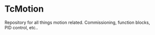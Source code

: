 # TcMotion
Repository for all things motion related.  Commissioning, function blocks, PID control, etc..
